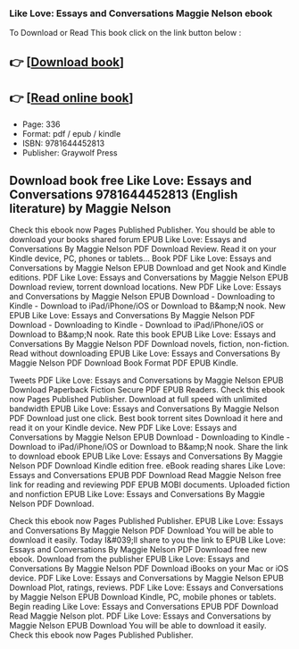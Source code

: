 ### Like Love: Essays and Conversations Maggie Nelson ebook

To Download or Read This book click on the link button below :

## 👉  [**[Download book](http://filesbooks.info/download.php?group=book&from=github.com&id=705362&lnk=1081 "Download book")**]

## 👉  [**[Read online book](http://filesbooks.info/download.php?group=book&from=github.com&id=705362&lnk=1081 "Read online book")**]


* Page: 336
* Format: pdf / epub / kindle
* ISBN: 9781644452813
* Publisher: Graywolf Press



## Download book free Like Love: Essays and Conversations 9781644452813 (English literature) by Maggie Nelson


Check this ebook now Pages Published Publisher. You should be able to download your books shared forum EPUB Like Love: Essays and Conversations By Maggie Nelson PDF Download Review. Read it on your Kindle device, PC, phones or tablets... Book PDF Like Love: Essays and Conversations by Maggie Nelson EPUB Download and get Nook and Kindle editions. PDF Like Love: Essays and Conversations by Maggie Nelson EPUB Download review, torrent download locations. New PDF Like Love: Essays and Conversations by Maggie Nelson EPUB Download - Downloading to Kindle - Download to iPad/iPhone/iOS or Download to B&amp;amp;N nook. New EPUB Like Love: Essays and Conversations By Maggie Nelson PDF Download - Downloading to Kindle - Download to iPad/iPhone/iOS or Download to B&amp;amp;N nook. Rate this book EPUB Like Love: Essays and Conversations By Maggie Nelson PDF Download novels, fiction, non-fiction. Read without downloading EPUB Like Love: Essays and Conversations By Maggie Nelson PDF Download Book Format PDF EPUB Kindle.

Tweets PDF Like Love: Essays and Conversations by Maggie Nelson EPUB Download Paperback Fiction Secure PDF EPUB Readers. Check this ebook now Pages Published Publisher. Download at full speed with unlimited bandwidth EPUB Like Love: Essays and Conversations By Maggie Nelson PDF Download just one click. Best book torrent sites Download it here and read it on your Kindle device. New PDF Like Love: Essays and Conversations by Maggie Nelson EPUB Download - Downloading to Kindle - Download to iPad/iPhone/iOS or Download to B&amp;amp;N nook. Share the link to download ebook EPUB Like Love: Essays and Conversations By Maggie Nelson PDF Download Kindle edition free. eBook reading shares Like Love: Essays and Conversations EPUB PDF Download Read Maggie Nelson free link for reading and reviewing PDF EPUB MOBI documents. Uploaded fiction and nonfiction EPUB Like Love: Essays and Conversations By Maggie Nelson PDF Download.

Check this ebook now Pages Published Publisher. EPUB Like Love: Essays and Conversations By Maggie Nelson PDF Download You will be able to download it easily. Today I&amp;#039;ll share to you the link to EPUB Like Love: Essays and Conversations By Maggie Nelson PDF Download free new ebook. Download from the publisher EPUB Like Love: Essays and Conversations By Maggie Nelson PDF Download iBooks on your Mac or iOS device. PDF Like Love: Essays and Conversations by Maggie Nelson EPUB Download Plot, ratings, reviews. PDF Like Love: Essays and Conversations by Maggie Nelson EPUB Download Kindle, PC, mobile phones or tablets. Begin reading Like Love: Essays and Conversations EPUB PDF Download Read Maggie Nelson plot. PDF Like Love: Essays and Conversations by Maggie Nelson EPUB Download You will be able to download it easily. Check this ebook now Pages Published Publisher.






